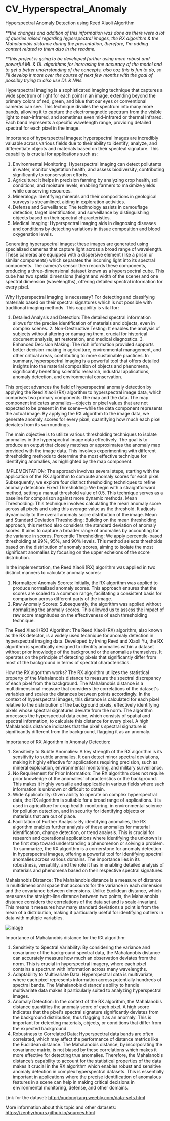 # CV_Hyperspectral_Anomaly
Hyperspectral Anomaly Detection using Reed Xiaoli Algorithm

_**the changes and addition of this information was done as there were a lot of queries raised regarding hyperspectral images, the RX algorithm & the Mahalanobis distance during the presentation, therefore, I'm adding content related to them also in the readme._

_**this project is going to be developed further using more robust and powerful ML & DL algorithms for increasing the accuracy of the model and to get a better understanding of the concepts, also coz this is fun to do, so I’ll develop it more over the course of next few months with the goal of possibly trying to also use DL & NNs._

Hyperspectral imaging is a sophisticated imaging technique that captures a wide spectrum of light for each point in an image, extending beyond the primary colors of red, green, and blue that our eyes or conventional cameras can see. This technique divides the spectrum into many more bands, allowing it to capture the electromagnetic spectrum from the visible light to near-infrared, and sometimes even mid-infrared or thermal infrared. Each band represents a specific wavelength range, providing detailed spectral for each pixel in the image.

Importance of hyperspectral images: hyperspectral images are incredibly valuable across various fields due to their ability to identify, analyze, and differentiate objects and materials based on their specteal signature. This capability is crucial for applications such as: 
1.	Environmental Monitoring: Hyperspectral imaging can detect pollutants in water, monitor vegetation health, and assess biodiversity, contributing significantly to conservation efforts.
2.	Agriculture: It helps in precision farming by analyzing crop health, soil conditions, and moisture levels, enabling farmers to maximize yields while conserving resources.
3.	Mineralogy: Identifying minerals and their compositions in geological surveys is streamlined, aiding in exploration activities.
4.	Defense and Surveillance: The technology assists in camouflage detection, target identification, and surveillance by distinguishing objects based on their spectral characteristics.
5.	Medical Imaging: Hyperspectral imaging aids in diagnosing diseases and conditions by detecting variations in tissue composition and blood oxygenation levels.

Generating hyperspectral images: these images are generated using specialized cameras that capture light across a broad range of wavelength. These cameras are equipped with a dispersive element (like a prism or similar components) which separates the incoming light into its spectral components. The camera’s sensor then records these components, producing a three-dimensional dataset known as a hyperspectral cube. This cube has two spatial dimensions (height and width of the scene) and one spectral dimension (wavelengths), offering detailed spectral information for every pixel.


Why Hyperspectral imaging is necessary?
For detecting and classifying materials based on their spectral signatures which is not possible with traditional imaging methods. This capability is vital for:
1. Detailed Analysis and Detection: The detailed spectral information allows for the precise identification of materials and objects, even in complex scenes. 2. Non-Destructive Testing: It enables the analysis of subjects without altering or damaging them, crucial for historical document analysis, art restoration, and medical diagnostics. 3. Enhanced Decision Making: The rich information provided supports better decision-making in agriculture, environmental management, and other critical areas, contributing to more sustainable practices. 
In summary, hyperspectral imaging is a powerful tool that offers detailed insights into the material composition of objects and phenomena, significantly benefiting scientific research, industrial applications, anomaly detection, and environmental conservation.


This project advances the field of hyperspectral anomaly detection by applying the Reed Xiaoli (RX) algorithm to hyperspectral image data, which comprises two primary components: the map and the data. The map component indicates anomalies—objects or pixel values that are not expected to be present in the scene—while the data component represents the actual image. By applying the RX algorithm to the image data, we generate anomaly scores for every pixel, quantifying how much each pixel deviates from its surroundings.

The main objective is to utilize various thresholding techniques to isolate anomalies in the hyperspectral image data effectively. The goal is to produce an output that closely matches or approximates the anomaly map provided with the image data. This involves experimenting with different thresholding methods to determine the most effective technique for identifying anomalies, as highlighted by the map component.



IMPLEMENTATION:
The approach involves several steps, starting with the application of the RX algorithm to compute anomaly scores for each pixel. Subsequently, we explore four distinct thresholding techniques to refine anomaly detection:  Fixed Thresholding: We begin with a straightforward method, setting a manual threshold value of 0.5. This technique serves as a baseline for comparison against more dynamic methods.  Mean Thresholding: This technique involves calculating the mean anomaly score across all pixels and using this average value as the threshold. It adjusts dynamically to the overall anomaly score distribution of the image.  Mean and Standard Deviation Thresholding: Building on the mean thresholding approach, this method also considers the standard deviation of anomaly scores. It aims to capture a broader range of anomalies by accounting for the variance in scores.  Percentile Thresholding: We apply percentile-based thresholding at 99%, 95%, and 90% levels. This method selects thresholds based on the distribution of anomaly scores, aiming to isolate the most significant anomalies by focusing on the upper echelons of the score distribution.


In the implementation, the Reed Xiaoli (RX) algorithm was applied in two distinct manners to calculate anomaly scores:
1.	Normalized Anomaly Scores: Initially, the RX algorithm was applied to produce normalized anomaly scores. This approach ensures that the scores are scaled to a common range, facilitating a consistent basis for comparison across different parts of the image.
2.	Raw Anomaly Scores: Subsequently, the algorithm was applied without normalizing the anomaly scores. This allowed us to assess the impact of raw score magnitudes on the effectiveness of each thresholding technique.



The Reed Xiaoli (RX) Algorithm:
 The Reed Xiaoli (RX) algorithm, also known as the RX detector, is a widely used technique for anomaly detection in hyperspectral imaging data. Developed by Irving Reed and Xiaoli Yu, the RX algorithm is specifically designed to identify anomalies within a dataset without prior knowledge of the background or the anomalies themselves. It operates on the principle of detecting pixels that significantly differ from most of the background in terms of spectral characteristics.

How the RX algorithm works?
The RX algorithm utilizes the statistical property of the Mahalanobis distance to measure the spectral discrepancy of each pixel from the background. The Mahalanobis distance is a multidimensional measure that considers the correlations of the dataset's variables and scales the distances between points accordingly. 
In the context of hyperspectral images, this distance is calculated for each pixel relative to the distribution of the background pixels, effectively identifying pixels whose spectral signatures deviate from the norm. The algorithm processes the hyperspectral data cube, which consists of spatial and spectral information, to calculate this distance for every pixel. A high Mahalanobis distance indicates that the pixel's spectral signature is significantly different from the background, flagging it as an anomaly.

Importance of RX Algorithm in Anomaly Detection:
1.	Sensitivity to Subtle Anomalies: A key strength of the RX algorithm is its sensitivity to subtle anomalies. It can detect minor spectral deviations, making it highly effective for applications requiring precision, such as mineral exploration, environmental monitoring, and military surveillance.
2.	No Requirement for Prior Information: The RX algorithm does not require prior knowledge of the anomalies' characteristics or the background. This makes it highly versatile and applicable in various fields where such information is unknown or difficult to obtain.
3.	Wide Applicability: Given ability to operate on complex hyperspectral data, the RX algorithm is suitable for a broad range of applications. It is used in agriculture for crop health monitoring, in environmental science for pollution detection, and in security for identifying objects or materials that are out of place.
4.	Facilitation of Further Analysis: By identifying anomalies, the RX algorithm enables further analysis of these anomalies for material identification, change detection, or trend analysis. This is crucial for research and operational applications where identifying the unknown is the first step toward understanding a phenomenon or solving a problem.
To summarize, the RX algorithm is a cornerstone for anomaly detection in hyperspectral images, offering a powerful tool for identifying spectral anomalies across various domains. The importance lies in its robustness, versatility, and the role it has in enabling detailed analysis of materials and phenomena based on their respective spectral signatures.


Mahalanobis Distance:
The Mahalanobis distance is a measure of distance in multidimensional space that accounts for the variance in each dimension and the covariance between dimensions. 
Unlike Euclidean distance, which measures the straight-line distance between two points, the Mahalanobis distance considers the correlations of the data set and is scale-invariant. This means it measures how many standard deviations a point is from the mean of a distribution, making it particularly useful for identifying outliers in data with multiple variables.

![image](https://github.com/ritvikr27/CV_Hyperspectral_Anomaly/assets/76433779/e790fe84-ab5f-476e-aeab-793b14cff8d2)

Importance of Mahalanobis distance for the RX algorithm:
1.	Sensitivity to Spectral Variability: By considering the variance and covariance of the background spectral data, the Mahalanobis distance can accurately measure how much an observation deviates from the norm. This is crucial in hyperspectral imagery, where each pixel contains a spectrum with information across many wavelengths. 
2.	Adaptability to Multivariate Data: Hyperspectral data is multivariate, where each pixel represents information across potentially hundreds of spectral bands. The Mahalanobis distance's ability to handle multivariate data makes it particularly suited to analyzing hyperspectral images. 
3.	Anomaly Detection: In the context of the RX algorithm, the Mahalanobis distance quantifies the anomaly score of each pixel. A high score indicates that the pixel's spectral signature significantly deviates from the background distribution, thus flagging it as an anomaly. This is important for detecting materials, objects, or conditions that differ from the expected background. 
4.	Robustness to Correlated Data: Hyperspectral data bands are often correlated, which may affect the performance of distance metrics like the Euclidean distance. The Mahalanobis distance, by incorporating the covariance matrix, is not biased by these correlations which makes it more effective for detecting true anomalies.
Therefore, the Mahalanobis distance’s capability to account for the statistical properties of the data makes it crucial in the RX algorithm which enables robust and sensitive anomaly detection in complex hyperspectral datasets. This is essentially important in applications where the precise identification of anomalous features in a scene can help in making critical decisions in environmental monitoring, defense, and other domains.


Link for the dataset: http://xudongkang.weebly.com/data-sets.html

More information about this topic and other datasets: https://zephyrhours.github.io/sources.html


